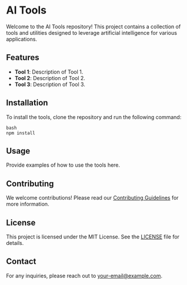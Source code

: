 # AI Tools

Welcome to the AI Tools repository! This project contains a collection of tools and utilities designed to leverage artificial intelligence for various applications.

## Features

- **Tool 1**: Description of Tool 1.
- **Tool 2**: Description of Tool 2.
- **Tool 3**: Description of Tool 3.

## Installation

To install the tools, clone the repository and run the following command:
```
bash
npm install
```

## Usage

Provide examples of how to use the tools here.

## Contributing

We welcome contributions! Please read our [Contributing Guidelines](CONTRIBUTING.md) for more information.

## License

This project is licensed under the MIT License. See the [LICENSE](LICENSE) file for details.

## Contact

For any inquiries, please reach out to [your-email@example.com](mailto:your-email@example.com).
